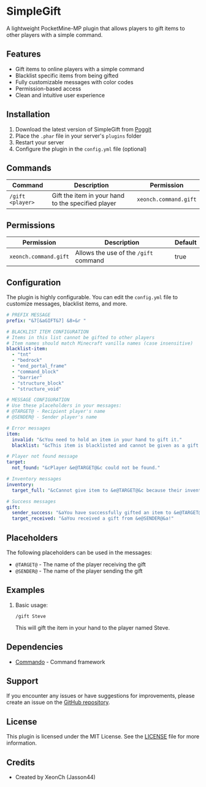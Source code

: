 # SimpleGift

A lightweight PocketMine-MP plugin that allows players to gift items to other players with a simple command.

## Features

- Gift items to online players with a simple command
- Blacklist specific items from being gifted
- Fully customizable messages with color codes
- Permission-based access
- Clean and intuitive user experience

## Installation

1. Download the latest version of SimpleGift from [Poggit](https://poggit.pmmp.io/p/SimpleGift)
2. Place the `.phar` file in your server's `plugins` folder
3. Restart your server
4. Configure the plugin in the `config.yml` file (optional)

## Commands

| Command          | Description                                        | Permission            |
|------------------|----------------------------------------------------|-----------------------|
| `/gift <player>` | Gift the item in your hand to the specified player | `xeonch.command.gift` |

## Permissions

| Permission            | Description                           | Default |
|-----------------------|---------------------------------------|---------|
| `xeonch.command.gift` | Allows the use of the `/gift` command | true    |

## Configuration

The plugin is highly configurable. You can edit the `config.yml` file to customize messages, blacklist items, and more.

```yaml
# PREFIX MESSAGE
prefix: "&7[&aGIFT&7] &8»&r "

# BLACKLIST ITEM CONFIGURATION
# Items in this list cannot be gifted to other players
# Item names should match Minecraft vanilla names (case insensitive)
blacklist-item:
  - "tnt"
  - "bedrock"
  - "end_portal_frame"
  - "command_block"
  - "barrier"
  - "structure_block"
  - "structure_void"

# MESSAGE CONFIGURATION
# Use these placeholders in your messages:
# @TARGET@ - Recipient player's name
# @SENDER@ - Sender player's name

# Error messages
item:
  invalid: "&cYou need to hold an item in your hand to gift it."
  blacklist: "&cThis item is blacklisted and cannot be given as a gift."

# Player not found message
target:
  not_found: "&cPlayer &e@TARGET@&c could not be found."

# Inventory messages
inventory:
  target_full: "&cCannot give item to &e@TARGET@&c because their inventory is full."

# Success messages
gift:
  sender_success: "&aYou have successfully gifted an item to &e@TARGET@&a!"
  target_received: "&aYou received a gift from &e@SENDER@&a!"
```

## Placeholders

The following placeholders can be used in the messages:

- `@TARGET@` - The name of the player receiving the gift
- `@SENDER@` - The name of the player sending the gift

## Examples

1. Basic usage:
   ```
   /gift Steve
   ```
   This will gift the item in your hand to the player named Steve.

## Dependencies

- [Commando](https://github.com/CortexPE/Commando) - Command framework

## Support

If you encounter any issues or have suggestions for improvements, please create an issue on
the [GitHub repository](https://github.com/xeonch/SimpleGift/issues).

## License

This plugin is licensed under the MIT License. See the [LICENSE](LICENSE) file for more information.

## Credits

- Created by XeonCh (Jasson44)